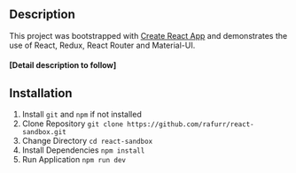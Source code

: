 ## Description

This project was bootstrapped with [Create React App](https://github.com/facebookincubator/create-react-app) and demonstrates the use of React, Redux, React Router and Material-UI.

#### [Detail description to follow]

## Installation

1. Install `git` and `npm` if not installed
2. Clone Repository `git clone https://github.com/rafurr/react-sandbox.git`
3. Change Directory `cd react-sandbox`
4. Install Dependencies `npm install`
5. Run Application `npm run dev`
